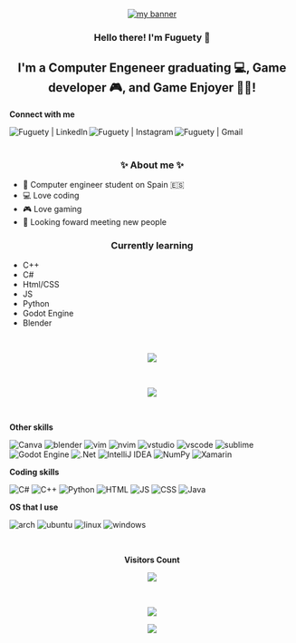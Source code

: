 <p align="center">
  <a href="https://github.com/Fuguety/" target="_blank" rel="noreferrer"><img src="https://user-images.githubusercontent.com/102688981/209982681-e37d60ac-d91f-477c-8130-fd3712b4f7b6.png" alt="my banner"></a>
</p>


<h3 align="center">
Hello there! I'm Fuguety 👋
</h3>

<h2 align="center">
I'm a Computer Engeneer graduating 💻, Game developer 🎮, and Game Enjoyer 🍷🗿!
</h2> 

**Connect with me**

<a href="https://www.linkedin.com/in/lucas-azevedoo/"><img align="left" src="https://img.shields.io/badge/LinkedIn-0077B5?style=for-the-badge&logo=linkedin&logoColor=white" alt="Fuguety | LinkedIn" max-width="100%"/></a>
<a href="https://www.instagram.com/l_azevedo03/"><img align="left" src="https://img.shields.io/badge/Instagram-E4405F?style=for-the-badge&logo=instagram&logoColor=white" alt="Fuguety | Instagram" max-width="100%"/></a>
<a href="mailto:wasdby1@gmail.com"><img align="left" src="https://camo.githubusercontent.com/927d6b3961fa048ff7303daf291cb5869dfa25018997cf8c1373c2f6a85b1458/68747470733a2f2f696d672e736869656c64732e696f2f62616467652f2d476d61696c2d2532333333333f7374796c653d666f722d7468652d6261646765266c6f676f3d676d61696c266c6f676f436f6c6f723d7768697465" alt="Fuguety | Gmail" max-width="100%"/></a>

<br><br>

<h3 align="center">✨ About me ✨</h3>

- 🌱 Computer engineer student on Spain 🇪🇸
- 💻 Love coding 
- 🎮 Love gaming
- 👥 Looking foward meeting new people

<h3 align="center">Currently learning</h3>

- C++
- C#
- Html/CSS
- JS
- Python
- Godot Engine
- Blender 

<br>

<div align="center">

<p><img src="https://github-readme-stats.vercel.app/api?username=fuguety&show_icons=true&icon_color=FFFF00&text_color=E0FFFF&title_color=ADFF2F&bg_color=DEG,1C1C1C,9400D3&include_all_commits=true" /></p> 

<br>

<p><img src="https://github-readme-stats.vercel.app/api/top-langs/?username=fuguety&custom_title=Languages&layout=pie&langs_count=6&text_color=E0FFFF&title_color=E0FFFF&bg_color=DEG,1C1C1C,9400D3" /></p>
</div>

<br>

**Other skills**

![Canva](https://img.shields.io/badge/Canva-%2300C4CC.svg?style=for-the-badge&logo=Canva&logoColor=white)
![blender](https://img.shields.io/badge/blender-%23F5792A.svg?style=for-the-badge&logo=blender&logoColor=white)
![vim](https://img.shields.io/badge/VIM-%2311AB00.svg?&style=for-the-badge&logo=vim&logoColor=white)
![nvim](https://img.shields.io/badge/Neovim-57A143.svg?style=for-the-badge&logo=Neovim&logoColor=white)
![vstudio](https://img.shields.io/badge/Visual_Studio-5C2D91?style=for-the-badge&logo=visual%20studio&logoColor=white)
![vscode](https://img.shields.io/badge/Visual_Studio_Code-0078D4?style=for-the-badge&logo=visual%20studio%20code&logoColor=white)
![sublime](https://img.shields.io/badge/sublime_text-%23575757.svg?&style=for-the-badge&logo=sublime-text&logoColor=important)
![Godot Engine](https://img.shields.io/badge/GODOT-%23FFFFFF.svg?style=for-the-badge&logo=godot-engine)
![.Net](https://img.shields.io/badge/.NET-5C2D91?style=for-the-badge&logo=.net&logoColor=white)
![IntelliJ IDEA](https://img.shields.io/badge/IntelliJIDEA-000000.svg?style=for-the-badge&logo=intellij-idea&logoColor=white)
![NumPy](https://img.shields.io/badge/numpy-%23013243.svg?style=for-the-badge&logo=numpy&logoColor=white)
![Xamarin](https://img.shields.io/badge/Xamarin-3199DC?style=for-the-badge&logo=xamarin&logoColor=white)

**Coding skills**

![C#](https://img.shields.io/badge/C%23-239120?style=for-the-badge&logo=c-sharp&logoColor=white)
![C++](https://img.shields.io/badge/C%2B%2B-00599C?style=for-the-badge&logo=c%2B%2B&logoColor=white)
![Python](https://img.shields.io/badge/Python-14354C?style=for-the-badge&logo=python&logoColor=white)
![HTML](https://img.shields.io/badge/HTML5-E34F26?style=for-the-badge&logo=html5&logoColor=white)
![JS](https://img.shields.io/badge/JavaScript-323330?style=for-the-badge&logo=javascript&logoColor=F7DF1E)
![CSS](https://img.shields.io/badge/CSS-239120?&style=for-the-badge&logo=css3&logoColor=white)
![Java](https://img.shields.io/badge/Java-ED8B00?style=for-the-badge&logo=openjdk&logoColor=black)

**OS that I use**

![arch](https://img.shields.io/badge/Arch_Linux-1793D1?style=for-the-badge&logo=arch-linux&logoColor=white)
![ubuntu](https://img.shields.io/badge/Ubuntu-E95420?style=for-the-badge&logo=ubuntu&logoColor=white)
![linux](https://img.shields.io/badge/Linux-FCC624?style=for-the-badge&logo=linux&logoColor=black)
![windows](https://img.shields.io/badge/Windows-0078D6?style=for-the-badge&logo=windows&logoColor=white)

<div align="center">
<br>
<p><b>Visitors Count</b></p>  
<p><img src="https://profile-counter.glitch.me/{Fuguety}/count.svg" /></p> <br>
<p><img src="https://github-profile-trophy.vercel.app/?username=Fuguety&theme=radical" /></p>
<p><img src="http://github-readme-streak-stats.herokuapp.com/?user=fuguety&theme=radical"</p>
<br></div>





